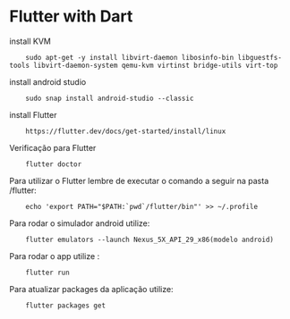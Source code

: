 # Flutter with Dart

<p align="center">

install KVM

        sudo apt-get -y install libvirt-daemon libosinfo-bin libguestfs-tools libvirt-daemon-system qemu-kvm virtinst bridge-utils virt-top

install android studio

        sudo snap install android-studio --classic

install Flutter

        https://flutter.dev/docs/get-started/install/linux

Verificação para Flutter

        flutter doctor

Para utilizar o Flutter lembre de executar o comando a seguir na pasta /flutter:

        echo 'export PATH="$PATH:`pwd`/flutter/bin"' >> ~/.profile

Para rodar o simulador android utilize:

        flutter emulators --launch Nexus_5X_API_29_x86(modelo android)

Para rodar o app utilize :

        flutter run

Para atualizar packages da aplicação utilize:

        flutter packages get

<p>
